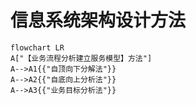 # 信息系统架构设计方法

```mermaid
flowchart LR
A["【业务流程分析建立服务模型】方法"]
A-->A1{{"自顶向下分解法"}}
A-->A2{{"自底向上分析法"}}
A-->A3{{"业务目标分析法"}}
```
